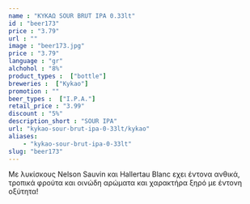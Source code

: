 ```yaml
---
name : "ΚΥΚΑΩ SOUR BRUT IPA 0.33lt"
id : "beer173"
price : "3.79"
url : ""
image : "beer173.jpg"
price : "3.79"
language : "gr"
alchohol : "8%"
product_types :  ["bottle"]
breweries :  ["Kykao"]
promotion : ""
beer_types :  ["I.P.A."]
retail_price : "3.99"
discount : "5%"
description_short : "SOUR IPA"
url: "kykao-sour-brut-ipa-0-33lt/kykao"
aliases: 
    - "kykao-sour-brut-ipa-0-33lt"
slug: "beer173"
---
```


Με λυκίσκους Nelson Sauvin και Hallertau Blanc εχει έντονα ανθικά, τροπικά φρούτα και οινώδη αρώματα και χαρακτήρα ξηρό με έντονη οξύτητα!
